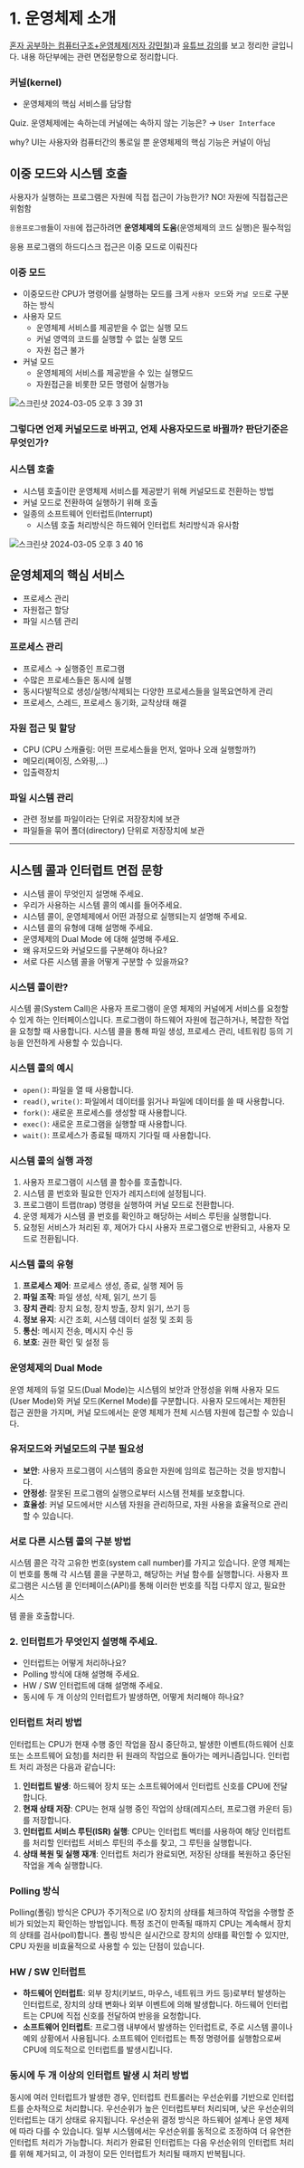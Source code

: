 # 1. 운영체제 소개
[혼자 공부하는 컴퓨터구조+운영체제(저자 강민철)](https://www.yes24.com/Product/Goods/111378840)과 [유튜브 강의](https://www.youtube.com/watch?v=isj4sZhoxjk&list=PLYH7OjNUOWLUz15j4Q9M6INxK5J3-59GC&index=2)를 보고 정리한 글입니다. 
내용 하단부에는 관련 면접문항으로 정리합니다.

### 커널(kernel)

- 운영체제의 핵심 서비스를 담당함

Quiz. 운영체제에는 속하는데 커널에는 속하지 않는 기능은? → `User Interface`

why? UI는 사용자와 컴퓨터간의 통로일 뿐 운영체제의 핵심 기능은 커널이 아님

## 이중 모드와 시스템 호출

사용자가 실행하는 프로그램은 자원에 직접 접근이 가능한가? NO! 자원에 직접접근은 위험함

`응용프로그램`들이 `자원`에 접근하려면 **운영체제의 도움**(운영체제의 코드 실행)은 필수적임

응용 프로그램의 하드디스크 접근은 이중 모드로 이뤄진다

### 이중 모드

- 이중모드란 CPU가 명령어를 실행하는 모드를 크게 `사용자 모드`와 `커널 모드`로 구분하는 방식
- 사용자 모드
    - 운영체제 서비스를 제공받을 수 없는 실행 모드
    - 커널 영역의 코드를 실행할 수 없는 실행 모드
    - 자원 접근 불가
- 커널 모드
    - 운영체제의 서비스를 제공받을 수 있는 실행모드
    - 자원접근을 비롯한 모든 명령어 실행가능

![스크린샷 2024-03-05 오후 3 39 31](https://github.com/puretension/UnivStudyRepo/assets/106448279/2ce1a6bd-6bbb-45a8-954b-ca6d01126bd3)

### 그렇다면 언제 커널모드로 바뀌고, 언제 사용자모드로 바뀔까? 판단기준은 무엇인가?

### 시스템 호출

- 시스템 호출이란 운영체제 서비스를 제공받기 위해 커널모드로 전환하는 방법
- 커널 모드로 전환하여 실행하기 위해 호출
- 일종의 소프트웨어 인터럽트(Interrupt)
    - 시스템 호출 처리방식은 하드웨어 인터럽트 처리방식과 유사함

![스크린샷 2024-03-05 오후 3 40 16](https://github.com/puretension/UnivStudyRepo/assets/106448279/892ef9c0-26c4-4830-832b-85cc28e4ce37)

## 운영체제의 핵심 서비스

- 프로세스 관리
- 자원접근 할당
- 파일 시스템 관리

### 프로세스 관리

- 프로세스 → 실행중인 프로그램
- 수많은 프로세스들은 동시에 실행
- 동시다발적으로 생성/실행/삭제되는 다양한 프로세스들을 일목요연하게 관리
- 프로세스, 스레드, 프로세스 동기화, 교착상태 해결

### 자원 접근 및 할당

- CPU (CPU 스캐쥴링: 어떤 프로세스들을 먼저, 얼마나 오래 실행할까?)
- 메모리(페이징, 스와핑,…)
- 입출력장치

### 파일 시스템 관리

- 관련 정보를 파일이라는 단위로 저장장치에 보관
- 파일들을 묶어 폴더(directory) 단위로 저장장치에 보관

-----------

## 시스템 콜과 인터럽트 면접 문항
- 시스템 콜이 무엇인지 설명해 주세요.
- 우리가 사용하는 시스템 콜의 예시를 들어주세요.
- 시스템 콜이, 운영체제에서 어떤 과정으로 실행되는지 설명해 주세요.
- 시스템 콜의 유형에 대해 설명해 주세요.
- 운영체제의 Dual Mode 에 대해 설명해 주세요.
- 왜 유저모드와 커널모드를 구분해야 하나요?
- 서로 다른 시스템 콜을 어떻게 구분할 수 있을까요?


### 시스템 콜이란?

시스템 콜(System Call)은 사용자 프로그램이 운영 체제의 커널에게 서비스를 요청할 수 있게 하는 인터페이스입니다. 프로그램이 하드웨어 자원에 접근하거나, 복잡한 작업을 요청할 때 사용합니다. 시스템 콜을 통해 파일 생성, 프로세스 관리, 네트워킹 등의 기능을 안전하게 사용할 수 있습니다.

### 시스템 콜의 예시

- `open()`: 파일을 열 때 사용합니다.
- `read()`, `write()`: 파일에서 데이터를 읽거나 파일에 데이터를 쓸 때 사용합니다.
- `fork()`: 새로운 프로세스를 생성할 때 사용합니다.
- `exec()`: 새로운 프로그램을 실행할 때 사용합니다.
- `wait()`: 프로세스가 종료될 때까지 기다릴 때 사용합니다.

### 시스템 콜의 실행 과정

1. 사용자 프로그램이 시스템 콜 함수를 호출합니다.
2. 시스템 콜 번호와 필요한 인자가 레지스터에 설정됩니다.
3. 프로그램이 트랩(trap) 명령을 실행하여 커널 모드로 전환합니다.
4. 운영 체제가 시스템 콜 번호를 확인하고 해당하는 서비스 루틴을 실행합니다.
5. 요청된 서비스가 처리된 후, 제어가 다시 사용자 프로그램으로 반환되고, 사용자 모드로 전환됩니다.

### 시스템 콜의 유형

1. **프로세스 제어**: 프로세스 생성, 종료, 실행 제어 등
2. **파일 조작**: 파일 생성, 삭제, 읽기, 쓰기 등
3. **장치 관리**: 장치 요청, 장치 방출, 장치 읽기, 쓰기 등
4. **정보 유지**: 시간 조회, 시스템 데이터 설정 및 조회 등
5. **통신**: 메시지 전송, 메시지 수신 등
6. **보호**: 권한 확인 및 설정 등

### 운영체제의 Dual Mode

운영 체제의 듀얼 모드(Dual Mode)는 시스템의 보안과 안정성을 위해 사용자 모드(User Mode)와 커널 모드(Kernel Mode)를 구분합니다. 사용자 모드에서는 제한된 접근 권한을 가지며, 커널 모드에서는 운영 체제가 전체 시스템 자원에 접근할 수 있습니다.

### 유저모드와 커널모드의 구분 필요성

- **보안**: 사용자 프로그램이 시스템의 중요한 자원에 임의로 접근하는 것을 방지합니다.
- **안정성**: 잘못된 프로그램의 실행으로부터 시스템 전체를 보호합니다.
- **효율성**: 커널 모드에서만 시스템 자원을 관리하므로, 자원 사용을 효율적으로 관리할 수 있습니다.

### 서로 다른 시스템 콜의 구분 방법

시스템 콜은 각각 고유한 번호(system call number)를 가지고 있습니다. 운영 체제는 이 번호를 통해 각 시스템 콜을 구분하고, 해당하는 커널 함수를 실행합니다. 사용자 프로그램은 시스템 콜 인터페이스(API)를 통해 이러한 번호를 직접 다루지 않고, 필요한 시스

템 콜을 호출합니다.

### 2. 인터럽트가 무엇인지 설명해 주세요.
- 인터럽트는 어떻게 처리하나요?
- Polling 방식에 대해 설명해 주세요.
- HW / SW 인터럽트에 대해 설명해 주세요.
- 동시에 두 개 이상의 인터럽트가 발생하면, 어떻게 처리해야 하나요?

### 인터럽트 처리 방법

인터럽트는 CPU가 현재 수행 중인 작업을 잠시 중단하고, 발생한 이벤트(하드웨어 신호 또는 소프트웨어 요청)를 처리한 뒤 원래의 작업으로 돌아가는 메커니즘입니다. 인터럽트 처리 과정은 다음과 같습니다:

1. **인터럽트 발생**: 하드웨어 장치 또는 소프트웨어에서 인터럽트 신호를 CPU에 전달합니다.
2. **현재 상태 저장**: CPU는 현재 실행 중인 작업의 상태(레지스터, 프로그램 카운터 등)를 저장합니다.
3. **인터럽트 서비스 루틴(ISR) 실행**: CPU는 인터럽트 벡터를 사용하여 해당 인터럽트를 처리할 인터럽트 서비스 루틴의 주소를 찾고, 그 루틴을 실행합니다.
4. **상태 복원 및 실행 재개**: 인터럽트 처리가 완료되면, 저장된 상태를 복원하고 중단된 작업을 계속 실행합니다.

### Polling 방식

Polling(폴링) 방식은 CPU가 주기적으로 I/O 장치의 상태를 체크하여 작업을 수행할 준비가 되었는지 확인하는 방법입니다. 특정 조건이 만족될 때까지 CPU는 계속해서 장치의 상태를 검사(poll)합니다. 폴링 방식은 실시간으로 장치의 상태를 확인할 수 있지만, CPU 자원을 비효율적으로 사용할 수 있는 단점이 있습니다.

### HW / SW 인터럽트

- **하드웨어 인터럽트**: 외부 장치(키보드, 마우스, 네트워크 카드 등)로부터 발생하는 인터럽트로, 장치의 상태 변화나 외부 이벤트에 의해 발생합니다. 하드웨어 인터럽트는 CPU에 직접 신호를 전달하여 반응을 요청합니다.
- **소프트웨어 인터럽트**: 프로그램 내부에서 발생하는 인터럽트로, 주로 시스템 콜이나 예외 상황에서 사용됩니다. 소프트웨어 인터럽트는 특정 명령어를 실행함으로써 CPU에 의도적으로 인터럽트를 발생시킵니다.

### 동시에 두 개 이상의 인터럽트 발생 시 처리 방법

동시에 여러 인터럽트가 발생한 경우, 인터럽트 컨트롤러는 우선순위를 기반으로 인터럽트를 순차적으로 처리합니다. 우선순위가 높은 인터럽트부터 처리되며, 낮은 우선순위의 인터럽트는 대기 상태로 유지됩니다. 우선순위 결정 방식은 하드웨어 설계나 운영 체제에 따라 다를 수 있습니다. 일부 시스템에서는 우선순위를 동적으로 조정하여 더 유연한 인터럽트 처리가 가능합니다. 처리가 완료된 인터럽트는 다음 우선순위의 인터럽트 처리를 위해 제거되고, 이 과정이 모든 인터럽트가 처리될 때까지 반복됩니다.
